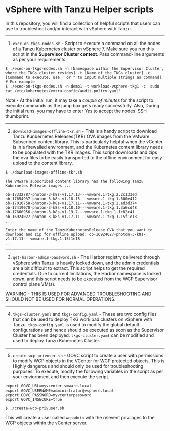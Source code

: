 # vSphere with Tanzu Helper scripts

In this repository, you will find a collection of helpful scripts that users can use to troubleshoot and/or interact with vSphere with Tanzu. 

---
1. `exec-on-tkgs-nodes.sh` - Script to execute a command on all the nodes of a Tanzu Kubernetes cluster on vSphere 7. Make sure you run this script in the **Supervisor Cluster context**. Pass command-line arguments as per your requirements  

```shell
$ ./exec-on-tkgs-nodes.sh -n [Namespace within the Supervisor Cluster, where the TKGs cluster resides] -t [Name of the TKGs cluster] -c [Command to execute, use ' or " to input multiple strings as command] 
# For example - 
$ ./exec-on-tkgs-nodes.sh -n demo1 -t workload-vsphere-tkg1 -c 'sudo cat /etc/kubernetes/extra-config/audit-policy.yaml'
```

Note:- At the initial run, it may take a *couple of minutes* for the script to execute commands as the jump box gets ready successfully. Also, During the initial runs, you may have to enter *Yes* to accept the nodes' SSH thumbprint.

---
2. `download-images-offline-tkr.sh` - This is a handy script to download Tanzu Kunbernetes Releases(TKR) OVA images from the VMware Subscribed content library. This is particularly helpful when the vCenter is in a firewalled environment, and the Kubernetes content library needs to be populated with the TKR images. This script downloads and zips the ova files to be easily transported to the offline environment for easy upload to the content library.   

```shell
$ ./download-images-offline-tkr.sh

The VMware subscribed content library has the following Tanzu Kubernetes Release images ...

ob-17332787-photon-3-k8s-v1.17.13---vmware.1-tkg.2.2c133ed
ob-17654937-photon-3-k8s-v1.18.15---vmware.1-tkg.1.600e412
ob-17010758-photon-3-k8s-v1.17.11---vmware.1-tkg.2.ad3d374
ob-17419070-photon-3-k8s-v1.18.10---vmware.1-tkg.1.3a6cd48
ob-17660956-photon-3-k8s-v1.19.7---vmware.1-tkg.1.fc82c41
ob-16924027-photon-3-k8s-v1.17.11---vmware.1-tkg.1.15f1e18
...

Enter the name of the TanzuKubernetesRelease OVA that you want to download and zip for offline upload: ob-16924027-photon-3-k8s-v1.17.11---vmware.1-tkg.1.15f1e18
...
```

---
3. `get-harbor-admin-password.sh` - The Harbor registry delivered through vSphere with Tanzu is heavily locked down, and the admin credentials are a bit difficult to extract. This script helps to get the required credentials. Due to current limitations, the Harbor namespace is locked down, and this script needs to be executed from the WCP Supervisor control plane VM(s).

WARNING - THIS IS USED FOR ADVANCED TROUBLESHOOTING AND SHOULD NOT BE USED FOR NORMAL OPERATIONS. 

---
4. `tkgs-cluster.yaml` and `tkgs-config.yaml` - These are two config files that can be used to deploy TKG workload clusters on vSphere with Tanzu. `tkgs-config.yaml` is used to modify the global default configurations and hence should be executed as soon as the Supervisor Cluster has been deployed. `tkgs-cluster.yaml` can be modified and used to deploy Tanzu Kubernetes Cluster. 

---
5. `create-wcp-privuser.sh` - GOVC script to create a user with permissions to modify WCP objects in the VCenter for WCP protected objects. This is Highly dangerous and should only be used for troubleshooting purposes. To execute, modify the following variables in the script as per your enviornment and then execute the script.

```
export GOVC_URL=myvcenter.vmware.local
export GOVC_USERNAME=administrator@vsphere.local
export GOVC_PASSWORD=myvcenterpassword
export GOVC_INSECURE=true
```

```shell
$ ./create-wcp-privuser.sh
```

This will create a user called `wcpadmin` with the relevent privilages to the WCP objects within the vCenter server. 
